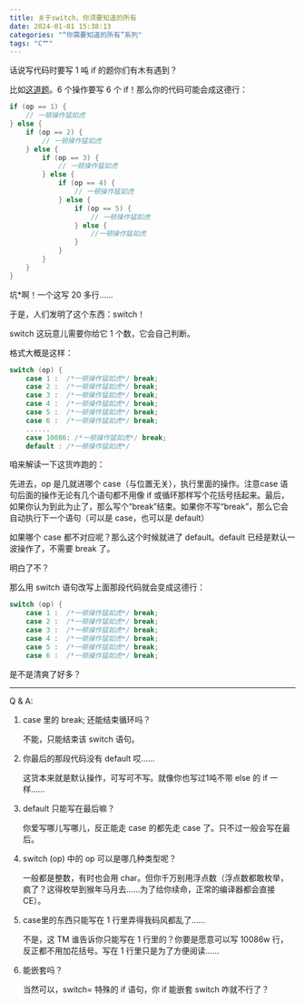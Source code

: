 ```yaml
---
title: 关于switch，你须要知道的所有
date: 2024-01-01 15:38:13
categories: "“你需要知道的所有”系列"
tags: "C艹"
---
```

<!-- more -->
话说写代码时要写 1 吨 if 的题你们有木有遇到？

比如[这道题](https://wonderland.run/p/T1347)。6 个操作要写 6 个 if！那么你的代码可能会成这德行：

```cpp
if (op == 1) {
	// 一顿操作猛如虎
} else {
	if (op == 2) {
		// 一顿操作猛如虎
	} else {
		if (op == 3) {
			// 一顿操作猛如虎
		} else {
			if (op == 4) {
				// 一顿操作猛如虎
			} else {
				if (op == 5) {
					// 一顿操作猛如虎
				} else {
					//一顿操作猛如虎
				}
			}
		}
	}
}
```

坑*啊！一个这写 20 多行……

于是，人们发明了这个东西：switch！

switch 这玩意儿需要你给它 1 个数，它会自己判断。

格式大概是这样：

```cpp
switch (op) {
	case 1 :  /*一顿操作猛如虎*/ break;
	case 2 :  /*一顿操作猛如虎*/ break;
	case 3 :  /*一顿操作猛如虎*/ break;
	case 4 :  /*一顿操作猛如虎*/ break;
	case 5 :  /*一顿操作猛如虎*/ break;
	case 6 :  /*一顿操作猛如虎*/ break;
	......
	case 10086: /*一顿操作猛如虎*/ break;
	default : /*一顿操作猛如虎*/

```

咱来解读一下这货咋跑的：

先进去，op 是几就进哪个 case（与位置无关），执行里面的操作。注意case 语句后面的操作无论有几个语句都不用像 if 或循环那样写个花括号括起来。最后，如果你认为到此为止了，那么写个“break”结束。如果你不写“break”，那么它会自动执行下一个语句（可以是 case，也可以是 default）

如果哪个 case 都不对应呢？那么这个时候就进了 default。default 已经是默认一波操作了，不需要 break 了。

明白了不？

那么用 switch 语句改写上面那段代码就会变成这德行：

```cpp
switch (op) {
	case 1 :  /*一顿操作猛如虎*/ break;
	case 2 :  /*一顿操作猛如虎*/ break;
	case 3 :  /*一顿操作猛如虎*/ break;
	case 4 :  /*一顿操作猛如虎*/ break;
	case 5 :  /*一顿操作猛如虎*/ break;
	case 6 :  /*一顿操作猛如虎*/ break;

```

是不是清爽了好多？

---

Q & A:

1. case 里的 break; 还能结束循环吗？
   
   不能，只能结束该 switch 语句。
2. 你最后的那段代码没有 default 哎……
   
   这货本来就是默认操作，可写可不写。就像你也写过1吨不带 else 的 if 一样……
3. default 只能写在最后嘛？
   
   你爱写哪儿写哪儿，反正能走 case 的都先走 case 了。只不过一般会写在最后。
4. switch (op) 中的 op 可以是哪几种类型呢？
   
   一般都是整数，有时也会用 char。但你千万别用浮点数（浮点数都敢枚举，疯了？这得枚举到猴年马月去……为了给你续命，正常的编译器都会直接CE）。
5. case里的东西只能写在 1 行里弄得我码风都乱了……
   
   不是，这 TM 谁告诉你只能写在 1 行里的？你要是愿意可以写 10086w 行，反正都不用加花括号。写在 1 行里只是为了方便阅读……
6. 能嵌套吗？
   
   当然可以，switch= 特殊的 if 语句，你 if 能嵌套 switch 咋就不行了？

